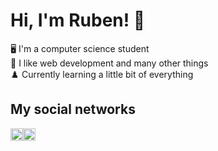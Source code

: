 # Hi, I'm Ruben! :wave:

:desktop_computer: I'm a computer science student <br>
:star2: I like web development and many other things <br>
:chess_pawn: Currently learning a little bit of everything

## My social networks

<div style="display:flex;">
  <a href="https://www.linkedin.com/in/ruben-clerc/">
    <img src="https://image.flaticon.com/icons/png/512/174/174857.png" height="20px">
  </a>
  
  <a href="http://nqfdwyz.cluster029.hosting.ovh.net">
    <img src="https://img.icons8.com/pastel-glyph/2x/website--v2.png" height="20px">
  </a>
</div>

